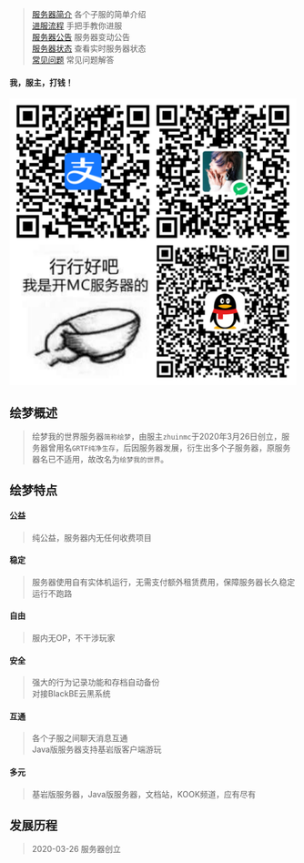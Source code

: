 > [服务器简介](/servers/) 各个子服的简单介绍  
> [进服流程](start) 手把手教你进服  
> [服务器公告](notice/2024) 服务器变动公告  
> [服务器状态](servers/motd) 查看实时服务器状态  
> [常见问题](FAQ) 常见问题解答  

#### 我，服主，打钱！
![恰饭](imgs/恰饭.jpg ':size=60%')

## 绘梦概述
> 绘梦我的世界服务器`简称绘梦`，由服主`zhuinmc`于2020年3月26日创立，服务器曾用名`GRTF纯净生存`，后因服务器发展，衍生出多个子服务器，原服务器名已不适用，故改名为`绘梦我的世界`。

## 绘梦特点  

#### 公益
> 纯公益，服务器内无任何收费项目
#### 稳定
> 服务器使用自有实体机运行，无需支付额外租赁费用，保障服务器长久稳定运行不跑路
#### 自由
> 服内无OP，不干涉玩家
#### 安全
> 强大的行为记录功能和存档自动备份  
> 对接BlackBE云黑系统
#### 互通
> 各个子服之间聊天消息互通  
> Java版服务器支持基岩版客户端游玩 
#### 多元
> 基岩版服务器，Java版服务器，文档站，KOOK频道，应有尽有

## 发展历程
> 2020-03-26  服务器创立  

